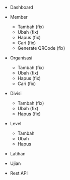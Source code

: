 + Dashboard
+ Member
    + Tambah (fix)
    + Ubah (fix)
    + Hapus (fix)
    + Cari (fix)
    + Generate QRCode (fix)

+ Organisasi
    + Tambah (fix)
    + Ubah (fix)
    + Hapus (fix)
    + Cari (fix)

+ Divisi
    + Tambah (fix)
    + Ubah (fix)
    + Hapus (fix)

+ Level
    + Tambah
    + Ubah
    + Hapus

+ Latihan
+ Ujian

+ Rest API
